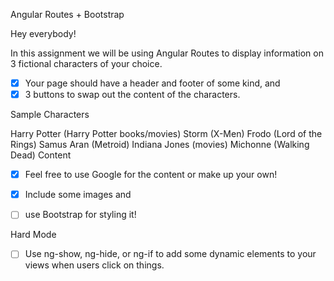 Angular Routes + Bootstrap

Hey everybody!

In this assignment we will be using Angular Routes to display information on 3
fictional characters of your choice.

- [X] Your page should have a header and footer of some kind, and
- [X] 3 buttons to swap out the content of the characters.

Sample Characters

Harry Potter (Harry Potter books/movies)
Storm (X-Men)
Frodo (Lord of the Rings)
Samus Aran (Metroid)
Indiana Jones (movies)
Michonne (Walking Dead)
Content

- [X] Feel free to use Google for the content or make up your own!

- [X] Include some images and
- [ ] use Bootstrap for styling it!

Hard Mode

- [ ] Use ng-show, ng-hide, or ng-if to add some dynamic elements to your views when users click on things.
